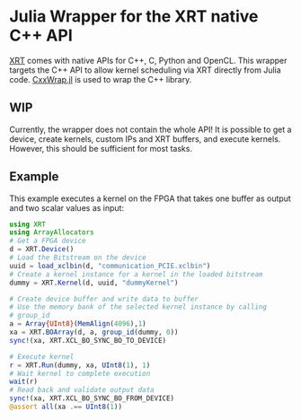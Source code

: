 # Julia Wrapper for the XRT native C++ API

[XRT](https://www.xilinx.com/products/design-tools/vitis/xrt.html#overview) comes with native APIs for C++, C, Python and OpenCL. This wrapper targets the
C++ API to allow kernel scheduling via XRT directly from Julia code.
[CxxWrap.jl](https://github.com/JuliaInterop/CxxWrap.jl) is used to wrap the C++ library.

## WIP

Currently, the wrapper does not contain the whole API!
It is possible to get a device, create kernels, custom IPs and XRT buffers, and execute
kernels. However, this should be sufficient for most tasks.

## Example

This example executes a kernel on the FPGA that takes one buffer as output and
two scalar values as input:

```Julia
using XRT
using ArrayAllocators
# Get a FPGA device
d = XRT.Device()
# Load the Bitstream on the device
uuid = load_xclbin(d, "communication_PCIE.xclbin")
# Create a kernel instance for a kernel in the loaded bitstream
dummy = XRT.Kernel(d, uuid, "dummyKernel")

# Create device buffer and write data to buffer
# Use the memory bank of the selected kernel instance by calling
# group_id
a = Array{UInt8}(MemAlign(4096),1)
xa = XRT.BOArray(d, a, group_id(dummy, 0))
sync!(xa, XRT.XCL_BO_SYNC_BO_TO_DEVICE)

# Execute kernel
r = XRT.Run(dummy, xa, UInt8(1), 1)
# Wait kernel to complete execution
wait(r)
# Read back and validate output data
sync!(xa, XRT.XCL_BO_SYNC_BO_FROM_DEVICE)
@assert all(xa .== UInt8(1))
```

